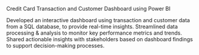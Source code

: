 Credit Card Transaction and Customer Dashboard using Power BI

Developed an interactive dashboard using transaction and customer data from a SQL database, to provide real-time insights.
Streamlined data processing & analysis to monitor key performance metrics and trends.
Shared actionable insights with stakeholders based on dashboard findings to support decision-making processes.
